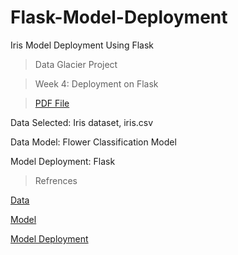 # Flask-Model-Deployment
Iris Model Deployment Using Flask

> Data Glacier Project

> Week 4: Deployment on Flask

> [PDF File](https://drive.google.com/file/d/1LuNsa1l2c4cdMYopzcVTNPFWaHayVNkN/view?usp=sharing)

Data Selected: Iris dataset, iris.csv

Data Model: Flower Classification Model

Model Deployment: Flask

> Refrences

[Data](https://www.section.io/engineering-education/deploying-machine-learning-models-using-flask/)

[Model](https://www.youtube.com/watch?v=MxJnR1DMmsY)

[Model Deployment](https://clarusway.com/model-deployment-with-flask-part-1/)

